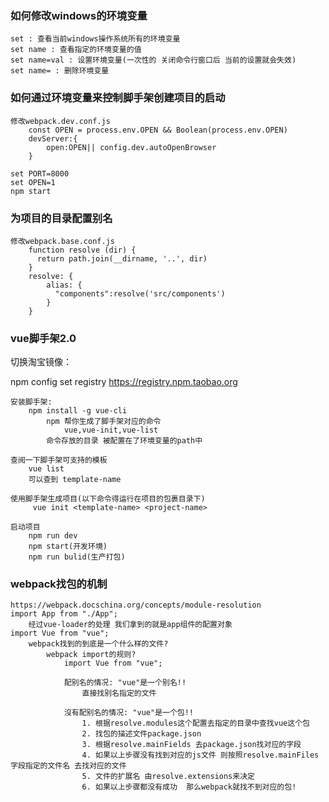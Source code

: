 ### 如何修改windows的环境变量
    set : 查看当前windows操作系统所有的环境变量
    set name : 查看指定的环境变量的值
    set name=val : 设置环境变量(一次性的 关闭命令行窗口后 当前的设置就会失效)
    set name= : 删除环境变量

### 如何通过环境变量来控制脚手架创建项目的启动
    修改webpack.dev.conf.js
        const OPEN = process.env.OPEN && Boolean(process.env.OPEN)
        devServer:{
            open:OPEN|| config.dev.autoOpenBrowser
        }
    
    set PORT=8000
    set OPEN=1
    npm start

### 为项目的目录配置别名
    修改webpack.base.conf.js
        function resolve (dir) {
          return path.join(__dirname, '..', dir)
        }
        resolve: {
            alias: {
              "components":resolve('src/components')
            }
        }

### vue脚手架2.0

切换淘宝镜像：

npm config set registry https://registry.npm.taobao.org

    安装脚手架:
        npm install -g vue-cli
            npm 帮你生成了脚手架对应的命令
                vue,vue-init,vue-list
            命令存放的目录 被配置在了环境变量的path中
    
    查阅一下脚手架可支持的模板
        vue list
        可以查到 template-name
    
    使用脚手架生成项目(以下命令得运行在项目的包裹目录下)
         vue init <template-name> <project-name>
    
    启动项目
        npm run dev
        npm start(开发环境)
        npm run bulid(生产打包)

### webpack找包的机制
    https://webpack.docschina.org/concepts/module-resolution
    import App from "./App";
        经过vue-loader的处理 我们拿到的就是app组件的配置对象
    import Vue from "vue";
        webpack找到的到底是一个什么样的文件?
            webpack import的规则?
                import Vue from "vue";
    
                配别名的情况: "vue"是一个别名!!
                    直接找别名指定的文件
    
                沒有配别名的情况: "vue"是一个包!!
                    1. 根据resolve.modules这个配置去指定的目录中查找vue这个包
                    2. 找包的描述文件package.json
                    3. 根据resolve.mainFields 去package.json找对应的字段
                    4. 如果以上步骤没有找到对应的js文件 则按照resolve.mainFiles字段指定的文件名 去找对应的文件
                    5. 文件的扩展名 由resolve.extensions来决定
                    6. 如果以上步骤都没有成功  那么webpack就找不到对应的包!


